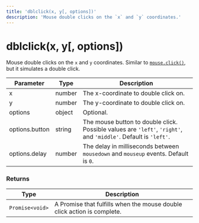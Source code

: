 ```yaml
---
title: 'dblclick(x, y[, options])'
description: 'Mouse double clicks on the `x` and `y` coordinates.'
---
```


# dblclick(x, y[, options])

Mouse double clicks on the `x` and `y` coordinates. Similar to [`mouse.click()`](https://grafana.com/docs/k6/<K6_VERSION>/javascript-api/k6-browser/mouse/click), but it simulates a double click.

| Parameter      | Type   | Description                                                                                                     |
| -------------- | ------ | --------------------------------------------------------------------------------------------------------------- |
| x              | number | The x-coordinate to double click on.                                                                            |
| y              | number | The y-coordinate to double click on.                                                                            |
| options        | object | Optional.                                                                                                       |
| options.button | string | The mouse button to double click. Possible values are `'left'`, `'right'`, and `'middle'`. Default is `'left'`. |
| options.delay  | number | The delay in milliseconds between `mousedown` and `mouseup` events. Default is `0`.                             |

### Returns

| Type            | Description                                                             |
| --------------- | ----------------------------------------------------------------------- |
| `Promise<void>` | A Promise that fulfills when the mouse double click action is complete. |
